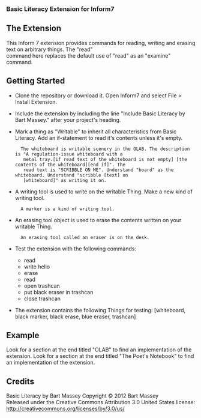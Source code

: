 <h3> Basic Literacy Extension for Inform7</h3>

<h2> The Extension </h2>

This Inform 7 extension provides commands for reading, writing and erasing text on arbitrary things. The "read" </br>
command here replaces the default use of "read" as an "examine" command.

<h2> Getting Started </h2>

- Clone the repository or download it. Open Inform7 and select File > Install Extension. 

- Include the extension by including the line "Include Basic Literacy by Bart Massey." after your project's heading.

- Mark a thing as "Writable" to inherit all characteristics from Basic Literacy. Add an if-statement to read it's contents unless it's empty.

	
		The whiteboard is writable scenery in the OLAB. The description is "A regulation-issue whiteboard with a
		 metal tray.[if read text of the whiteboard is not empty] [the contents of the whiteboard][end if]". The 
		 read text is "SCRIBBLE ON ME". Understand "board" as the whiteboard. Understand "scribble [text] on 
		 [whiteboard]" as writing it on.


- A writing tool is used to write on the writable Thing. Make a new kind of writing tool.

		A marker is a kind of writing tool. 

- An erasing tool object is used to erase the contents written on your writable Thing.
	
		An erasing tool called an eraser is on the desk.

- Test the extension with the following commands:

	- read 
	- write hello 
	- erase 
	- read  
	- open trashcan 
	- put black eraser in trashcan 
	- close trashcan

- The extension contains the following Things for testing: [whiteboard, black marker, black erase, blue eraser, trashcan]

<h2> Example </h2>

Look for a section at the end titled "OLAB" to find an implementation of the extension.
Look for a section at the end titled "The Poet's Notebook" to find an implementation of the extension.

<h2> Credits </h2>

Basic Literacy by Bart Massey
Copyright © 2012 Bart Massey  
Released under the Creative Commons Attribution 3.0 United States license:  
http://creativecommons.org/licenses/by/3.0/us/